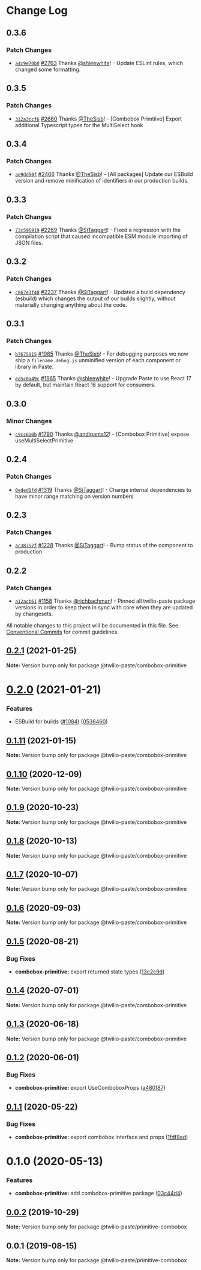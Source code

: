 # Change Log

## 0.3.6

### Patch Changes

- [`a4c9e70b0`](https://github.com/twilio-labs/paste/commit/a4c9e70b0820bfb2a41f58a61e7f991d9fa3a09b) [#2763](https://github.com/twilio-labs/paste/pull/2763) Thanks [@shleewhite](https://github.com/shleewhite)! - Update ESLint rules, which changed some formatting.

## 0.3.5

### Patch Changes

- [`312a3ccf6`](https://github.com/twilio-labs/paste/commit/312a3ccf66c217a332526dfdd09c21606fbf4e9d) [#2660](https://github.com/twilio-labs/paste/pull/2660) Thanks [@TheSisb](https://github.com/TheSisb)! - [Combobox Primtiive] Export additional Typescript types for the MultiSelect hook

## 0.3.4

### Patch Changes

- [`ae9dd50f`](https://github.com/twilio-labs/paste/commit/ae9dd50fd2c14436cb984c2daec3914daca20866) [#2466](https://github.com/twilio-labs/paste/pull/2466) Thanks [@TheSisb](https://github.com/TheSisb)! - [All packages] Update our ESBuild version and remove minification of identifiers in our production builds.

## 0.3.3

### Patch Changes

- [`73c596919`](https://github.com/twilio-labs/paste/commit/73c5969191c04b4721a059c9dee329126afc1a8e) [#2269](https://github.com/twilio-labs/paste/pull/2269) Thanks [@SiTaggart](https://github.com/SiTaggart)! - Fixed a regression with the compilation script that caused incompatible ESM module importing of JSON files.

## 0.3.2

### Patch Changes

- [`c867e3f48`](https://github.com/twilio-labs/paste/commit/c867e3f48d739409d1f54fa18c4d2bee1d9242cf) [#2237](https://github.com/twilio-labs/paste/pull/2237) Thanks [@SiTaggart](https://github.com/SiTaggart)! - Updated a build dependency (esbuild) which changes the output of our builds slightly, without materially changing anything about the code.

## 0.3.1

### Patch Changes

- [`b7675915`](https://github.com/twilio-labs/paste/commit/b76759157a8c554863b6e37ddb6ea081c1c53258) [#1985](https://github.com/twilio-labs/paste/pull/1985) Thanks [@TheSisb](https://github.com/TheSisb)! - For debugging purposes we now ship a `filename.debug.js` unminified version of each component or library in Paste.

* [`ed5c0a49c`](https://github.com/twilio-labs/paste/commit/ed5c0a49ced5c524607cac7166d3aa4c389f2e7f) [#1965](https://github.com/twilio-labs/paste/pull/1965) Thanks [@shleewhite](https://github.com/shleewhite)! - Upgrade Paste to use React 17 by default, but maintain React 16 support for consumers.

## 0.3.0

### Minor Changes

- [`c9cc610b`](https://github.com/twilio-labs/paste/commit/c9cc610b6834fd9be22488e8e727ee65b1114aa0) [#1790](https://github.com/twilio-labs/paste/pull/1790) Thanks [@andipants12](https://github.com/andipants12)! - [Combobox Primitive] expose useMultiSelectPrimitive

## 0.2.4

### Patch Changes

- [`0eded1fd`](https://github.com/twilio-labs/paste/commit/0eded1fd63f081ba9aeab5b5946218e1c5b9b316) [#1319](https://github.com/twilio-labs/paste/pull/1319) Thanks [@SiTaggart](https://github.com/SiTaggart)! - Change internal dependencies to have minor range matching on version numbers

## 0.2.3

### Patch Changes

- [`ac38757f`](https://github.com/twilio-labs/paste/commit/ac38757f0e426531862d5c562a2f2300cfa30592) [#1228](https://github.com/twilio-labs/paste/pull/1228) Thanks [@SiTaggart](https://github.com/SiTaggart)! - Bump status of the component to production

## 0.2.2

### Patch Changes

- [`a12acb61`](https://github.com/twilio-labs/paste/commit/a12acb61739c7c2f2984dfc71fe53b5b3812675f) [#1158](https://github.com/twilio-labs/paste/pull/1158) Thanks [@richbachman](https://github.com/richbachman)! - Pinned all twilio-paste package versions in order to keep them in sync with core when they are updated by changesets.

All notable changes to this project will be documented in this file.
See [Conventional Commits](https://conventionalcommits.org) for commit guidelines.

## [0.2.1](https://github.com/twilio-labs/paste/compare/@twilio-paste/combobox-primitive@0.2.0...@twilio-paste/combobox-primitive@0.2.1) (2021-01-25)

**Note:** Version bump only for package @twilio-paste/combobox-primitive

# [0.2.0](https://github.com/twilio-labs/paste/compare/@twilio-paste/combobox-primitive@0.1.11...@twilio-paste/combobox-primitive@0.2.0) (2021-01-21)

### Features

- ESBuild for builds ([#1084](https://github.com/twilio-labs/paste/issues/1084)) ([0536460](https://github.com/twilio-labs/paste/commit/053646011508be10477d5b732269cdb0419235d7))

## [0.1.11](https://github.com/twilio-labs/paste/compare/@twilio-paste/combobox-primitive@0.1.10...@twilio-paste/combobox-primitive@0.1.11) (2021-01-15)

**Note:** Version bump only for package @twilio-paste/combobox-primitive

## [0.1.10](https://github.com/twilio-labs/paste/compare/@twilio-paste/combobox-primitive@0.1.9...@twilio-paste/combobox-primitive@0.1.10) (2020-12-09)

**Note:** Version bump only for package @twilio-paste/combobox-primitive

## [0.1.9](https://github.com/twilio-labs/paste/compare/@twilio-paste/combobox-primitive@0.1.8...@twilio-paste/combobox-primitive@0.1.9) (2020-10-23)

**Note:** Version bump only for package @twilio-paste/combobox-primitive

## [0.1.8](https://github.com/twilio-labs/paste/compare/@twilio-paste/combobox-primitive@0.1.7...@twilio-paste/combobox-primitive@0.1.8) (2020-10-13)

**Note:** Version bump only for package @twilio-paste/combobox-primitive

## [0.1.7](https://github.com/twilio-labs/paste/compare/@twilio-paste/combobox-primitive@0.1.6...@twilio-paste/combobox-primitive@0.1.7) (2020-10-07)

**Note:** Version bump only for package @twilio-paste/combobox-primitive

## [0.1.6](https://github.com/twilio-labs/paste/compare/@twilio-paste/combobox-primitive@0.1.5...@twilio-paste/combobox-primitive@0.1.6) (2020-09-03)

**Note:** Version bump only for package @twilio-paste/combobox-primitive

## [0.1.5](https://github.com/twilio-labs/paste/compare/@twilio-paste/combobox-primitive@0.1.4...@twilio-paste/combobox-primitive@0.1.5) (2020-08-21)

### Bug Fixes

- **combobox-primitive:** export returned state types ([13c2c9d](https://github.com/twilio-labs/paste/commit/13c2c9d93a586a7e4677b2f08a926bc9dbd6dec9))

## [0.1.4](https://github.com/twilio-labs/paste/compare/@twilio-paste/combobox-primitive@0.1.3...@twilio-paste/combobox-primitive@0.1.4) (2020-07-01)

**Note:** Version bump only for package @twilio-paste/combobox-primitive

## [0.1.3](https://github.com/twilio-labs/paste/compare/@twilio-paste/combobox-primitive@0.1.2...@twilio-paste/combobox-primitive@0.1.3) (2020-06-18)

**Note:** Version bump only for package @twilio-paste/combobox-primitive

## [0.1.2](https://github.com/twilio-labs/paste/compare/@twilio-paste/combobox-primitive@0.1.1...@twilio-paste/combobox-primitive@0.1.2) (2020-06-01)

### Bug Fixes

- **combobox-primitive:** export UseComboboxProps ([a480f87](https://github.com/twilio-labs/paste/commit/a480f874eca87151e3078389fa57a1b4ba6e04af))

## [0.1.1](https://github.com/twilio-labs/paste/compare/@twilio-paste/combobox-primitive@0.1.0...@twilio-paste/combobox-primitive@0.1.1) (2020-05-22)

### Bug Fixes

- **combobox-primitive:** export combobox interface and props ([1fdf8ad](https://github.com/twilio-labs/paste/commit/1fdf8ad4eff28765d66f5f017c736c4ca6520202))

# 0.1.0 (2020-05-13)

### Features

- **combobox-primitive:** add combobox-primitive package ([03c44d4](https://github.com/twilio-labs/paste/commit/03c44d404274e4ed11d659d893b920c3e478f4f8))

## [0.0.2](https://github.com/twilio-labs/paste/compare/@twilio-paste/primitive-combobox@0.0.1...@twilio-paste/primitive-combobox@0.0.2) (2019-10-29)

**Note:** Version bump only for package @twilio-paste/primitive-combobox

## 0.0.1 (2019-08-15)

**Note:** Version bump only for package @twilio-paste/primitive-combobox
